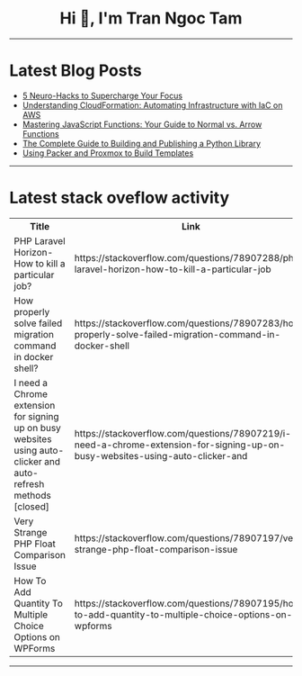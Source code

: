 <h1 align="center">Hi 👋, I'm Tran Ngoc Tam</h1>

---

# Latest Blog Posts 
<!-- BLOG-POST-LIST:START -->
- [5 Neuro-Hacks to Supercharge Your Focus](https://dev.to/middleware/5-neuro-hacks-to-supercharge-your-focus-4795)
- [Understanding CloudFormation: Automating Infrastructure with IaC on AWS](https://dev.to/starkydevs/understanding-cloudformation-automating-infrastructure-with-iac-on-aws-1ado)
- [Mastering JavaScript Functions: Your Guide to Normal vs. Arrow Functions](https://dev.to/kafeel_ahmad/mastering-javascript-functions-your-guide-to-normal-vs-arrow-functions-2onk)
- [The Complete Guide to Building and Publishing a Python Library](https://dev.to/brijpandeyji/the-complete-guide-to-building-and-publishing-a-python-library-47l)
- [Using Packer and Proxmox to Build Templates](https://dev.to/umairk/using-packer-and-proxmox-to-build-templates-455f)
<!-- BLOG-POST-LIST:END -->

---

# Latest stack oveflow activity
<table>
  <tr><th>Title</th><th>Link</th></tr>
  <!-- STACKOVERFLOW:START --><tr><td>PHP Laravel Horizon- How to kill a particular job?</td><td>https://stackoverflow.com/questions/78907288/php-laravel-horizon-how-to-kill-a-particular-job</td></tr><tr><td>How properly solve failed migration command in docker shell?</td><td>https://stackoverflow.com/questions/78907283/how-properly-solve-failed-migration-command-in-docker-shell</td></tr><tr><td>I need a Chrome extension for signing up on busy websites using auto-clicker and auto-refresh methods [closed]</td><td>https://stackoverflow.com/questions/78907219/i-need-a-chrome-extension-for-signing-up-on-busy-websites-using-auto-clicker-and</td></tr><tr><td>Very Strange PHP Float Comparison Issue</td><td>https://stackoverflow.com/questions/78907197/very-strange-php-float-comparison-issue</td></tr><tr><td>How To Add Quantity To Multiple Choice Options on WPForms</td><td>https://stackoverflow.com/questions/78907195/how-to-add-quantity-to-multiple-choice-options-on-wpforms</td></tr><!-- STACKOVERFLOW:END -->
</table>

---


